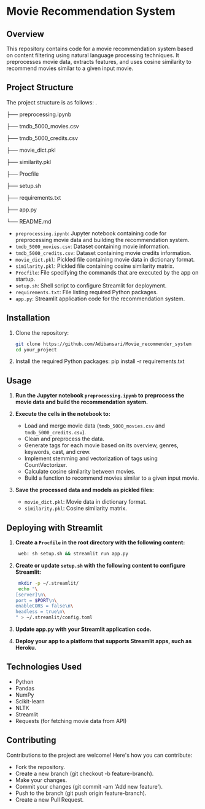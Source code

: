 # Movie Recommendation System

## Overview
This repository contains code for a movie recommendation system based on content filtering using natural language processing techniques. It preprocesses movie data, extracts features, and uses cosine similarity to recommend movies similar to a given input movie.

## Project Structure
The project structure is as follows:
.

├── preprocessing.ipynb

├── tmdb_5000_movies.csv

├── tmdb_5000_credits.csv

├── movie_dict.pkl

├── similarity.pkl

├── Procfile

├── setup.sh

├── requirements.txt

├── app.py

└── README.md

- `preprocessing.ipynb`: Jupyter notebook containing code for preprocessing movie data and building the recommendation system.
- `tmdb_5000_movies.csv`: Dataset containing movie information.
- `tmdb_5000_credits.csv`: Dataset containing movie credits information.
- `movie_dict.pkl`: Pickled file containing movie data in dictionary format.
- `similarity.pkl`: Pickled file containing cosine similarity matrix.
- `Procfile`: File specifying the commands that are executed by the app on startup.
- `setup.sh`: Shell script to configure Streamlit for deployment.
- `requirements.txt`: File listing required Python packages.
- `app.py`: Streamlit application code for the recommendation system.

## Installation
1. Clone the repository:
   ```bash
   git clone https://github.com/Adibansari/Movie_recommender_system
   cd your_project
2. Install the required Python packages:
pip install -r requirements.txt
## Usage

1. **Run the Jupyter notebook `preprocessing.ipynb` to preprocess the movie data and build the recommendation system.**

2. **Execute the cells in the notebook to:**
   - Load and merge movie data (`tmdb_5000_movies.csv` and `tmdb_5000_credits.csv`).
   - Clean and preprocess the data.
   - Generate tags for each movie based on its overview, genres, keywords, cast, and crew.
   - Implement stemming and vectorization of tags using CountVectorizer.
   - Calculate cosine similarity between movies.
   - Build a function to recommend movies similar to a given input movie.

3. **Save the processed data and models as pickled files:**
   - `movie_dict.pkl`: Movie data in dictionary format.
   - `similarity.pkl`: Cosine similarity matrix.

## Deploying with Streamlit

1. **Create a `Procfile` in the root directory with the following content:**
   ```bash
    web: sh setup.sh && streamlit run app.py

2. **Create or update `setup.sh` with the following content to configure Streamlit:**

   ```bash
    mkdir -p ~/.streamlit/
    echo "\
   [server]\n\
   port = $PORT\n\
   enableCORS = false\n\
   headless = true\n\
   " > ~/.streamlit/config.toml

3. **Update app.py with your Streamlit application code.**
4. **Deploy your app to a platform that supports Streamlit apps, such as Heroku.**
## Technologies Used
- Python
- Pandas
- NumPy
- Scikit-learn
- NLTK
- Streamlit
- Requests (for fetching movie data from API)

## Contributing
Contributions to the project are welcome! Here's how you can contribute: 
- Fork the repository.
- Create a new branch (git checkout -b feature-branch).
- Make your changes.
- Commit your changes (git commit -am 'Add new feature').
- Push to the branch (git push origin feature-branch).
- Create a new Pull Request.

